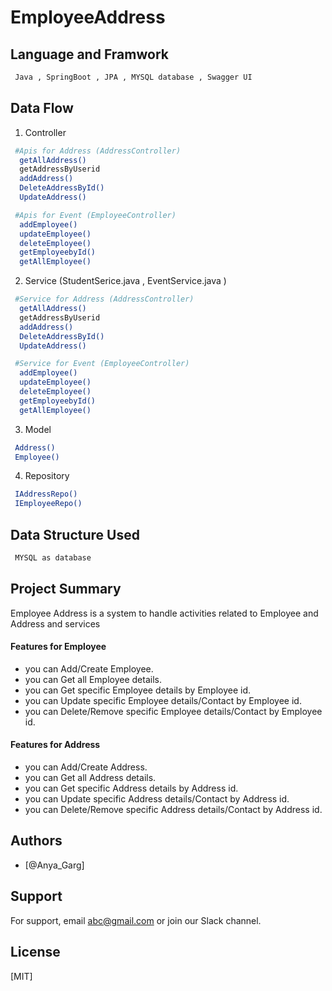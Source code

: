 # EmployeeAddress
## Language and Framwork 

```bash
 Java , SpringBoot , JPA , MYSQL database , Swagger UI
```

## Data Flow

 1. Controller 

```bash
 #Apis for Address (AddressController)
  getAllAddress()
  getAddressByUserid
  addAddress()
  DeleteAddressById()
  UpdateAddress()

 #Apis for Event (EmployeeController)
  addEmployee()
  updateEmployee()
  deleteEmployee()
  getEmployeebyId()
  getAllEmployee()
```
2. Service (StudentSerice.java , EventService.java )

```bash
 #Service for Address (AddressController)
  getAllAddress()
  getAddressByUserid
  addAddress()
  DeleteAddressById()
  UpdateAddress()

 #Service for Event (EmployeeController)
  addEmployee()
  updateEmployee()
  deleteEmployee()
  getEmployeebyId()
  getAllEmployee()
```

3. Model

```bash
 Address()
 Employee()
```
4. Repository

```bash
 IAddressRepo()
 IEmployeeRepo()
```

## Data Structure Used

```bash
 MYSQL as database
```

## Project Summary

Employee Address is a system to handle activities related to Employee and Address and services
 
  #### Features for Employee

- you can Add/Create Employee.
- you can Get all Employee details.
- you can Get specific Employee details by Employee id.
- you can Update specific Employee details/Contact by Employee id.
- you can Delete/Remove specific Employee details/Contact by Employee id.

 #### Features for Address

- you can Add/Create Address.
- you can Get all Address details.
- you can Get specific Address details by Address id.
- you can Update specific Address details/Contact by Address id.
- you can Delete/Remove specific Address details/Contact by Address id.
  
## Authors

- [@Anya_Garg]

## Support

For support, email abc@gmail.com or join our Slack channel.


## License

[MIT]

